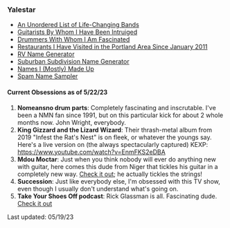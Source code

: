 ### Yalestar

* [An Unordered List of Life-Changing Bands](bands.md)  
* [Guitarists By Whom I Have Been Intruiged](guitarists.md)  
* [Drummers With Whom I Am Fascinated](drumbos.md)  
* [Restaurants I Have Visited in the Portland Area Since January 2011](restaurants.md)  
* [RV Name Generator](rvs.md)  
* [Suburban Subdivision Name Generator](subdivisions.md)  
* [Names I (Mostly) Made Up](names.md)
* [Spam Name Sampler](spamnames.md)  


#### Current Obsessions as of 5/22/23

1. **Nomeansno drum parts**: Completely fascinating and inscrutable. I've been a NMN fan since 1991, but on this particular kick for about 2 whole months now. John Wright, everybody.
2. **King Gizzard and the Lizard Wizard**: Their thrash-metal album from 2019 "Infest the Rat's Nest" is on fleek, or whatever the youngs say. Here's a live version on (the always spectacularly captured) KEXP: https://www.youtube.com/watch?v=EnmFKS2eDBA
3. **Mdou Moctar**: Just when you think nobody will ever do anything new with guitar, here comes this dude from Niger that tickles his guitar in a completely new way. [Check it out](https://www.youtube.com/watch?v=52CZVfiiMpY); he actually tickles the strings!
4. **Succession**: Just like everybody else, I'm obsessed with this TV show, even though I usually don't understand what's going on.
5. **Take Your Shoes Off podcast**: Rick Glassman is all. Fascinating dude. [Check it out](https://www.youtube.com/playlist?list=PLKtcQ5JGFkgaaLPSILIlV2TzLs_lDI-Zs)

Last updated: 05/19/23
